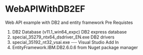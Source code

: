 # WebAPIWithDB2EF
Web API example with DB2 and entity framework
Pre Requistes 
1. DB2 Database (v11.1_win64_expc) DB2 express database
2. special_35279_ntx64_dsdriver_EN.exe DB2 drivers
3. special_35192_nt32_vsai.exe --- Visual Studio Add In
4. EntityFramework.IBM.DB2.6.0.6 from Nuget package manager
